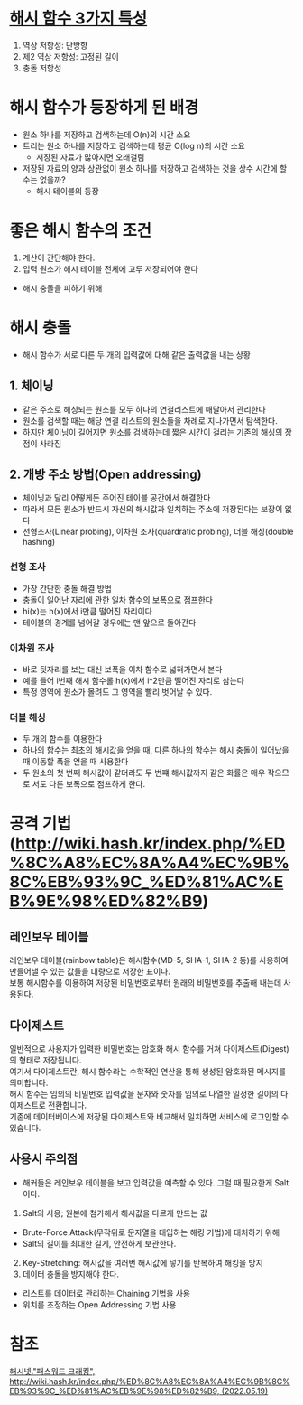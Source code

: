 # [해시 함수 3가지 특성](https://ckidsm.tistory.com/140)
1. 역상 저항성: 단방향
2. 제2 역상 저항성: 고정된 길이
3. 충돌 저항성

# 해시 함수가 등장하게 된 배경
* 원소 하나를 저장하고 검색하는데 O(n)의 시간 소요
* 트리는 원소 하나를 저장하고 검색하는데 평균 O(log n)의 시간 소요
  * 저장된 자료가 많아지면 오래걸림
* 저장된 자료의 양과 상관없이 원소 하나를 저장하고 검색하는 것을 상수 시간에 할 수는 없을까?
  * 해시 테이블의 등장

# 좋은 해시 함수의 조건
1. 계산이 간단해야 한다.
2. 입력 원소가 해시 테이블 전체에 고루 저장되어야 한다
  * 해시 충돌을 피하기 위해

# 해시 충돌
* 해시 함수가 서로 다른 두 개의 입력값에 대해 같은 출력값을 내는 상황

## 1. 체이닝
* 같은 주소로 해싱되는 원소를 모두 하나의 연결리스트에 매달아서 관리한다
* 원소를 검색할 때는 해당 연결 리스트의 원소들을 차례로 지나가면서 탐색한다.
* 하지만 체이닝이 길어지면 원소를 검색하는데 짧은 시간이 걸리는 기존의 해싱의 장점이 사라짐

## 2. 개방 주소 방법(Open addressing)
* 체이닝과 달리 어떻게든 주어진 테이블 공간에서 해결한다
* 따라서 모든 원소가 반드시 자신의 해시값과 일치하는 주소에 저장된다는 보장이 없다
* 선형조사(Linear probing), 이차원 조사(quardratic probing), 더블 해싱(double hashing)

### 선형 조사
* 가장 간단한 충돌 해결 방법
* 충돌이 일어난 자리에 관한 일차 함수의 보폭으로 점프한다
* hi(x)는 h(x)에서 i만큼 떨어진 자리이다
* 테이블의 경계를 넘어갈 경우에는 맨 앞으로 돌아간다

### 이차원 조사
* 바로 뒷자리를 보는 대신 보폭을 이차 함수로 넓혀가면서 본다
* 예를 들어 i번째 해시 함수롤 h(x)에서 i^2만큼 떨어진 자리로 삼는다
* 특정 영역에 원소가 몰려도 그 영역을 빨리 벗어날 수 있다.

### 더블 해싱
* 두 개의 함수를 이용한다
* 하나의 함수는 최초의 해시값을 얻을 때, 다른 하나의 함수는 해시 충돌이 일어났을 때 이동할 폭을 얻을 때 사용한다
* 두 원소의 첫 번째 해시값이 같더라도 두 번쨰  해시값까지 같은 화률은 매우 작으므로 서도 다른 보폭으로 점프하게 한다.


# 공격 기법(http://wiki.hash.kr/index.php/%ED%8C%A8%EC%8A%A4%EC%9B%8C%EB%93%9C_%ED%81%AC%EB%9E%98%ED%82%B9)

## 레인보우 테이블
레인보우 테이블(rainbow table)은 해시함수(MD-5, SHA-1, SHA-2 등)를 사용하여 만들어낼 수 있는 값들을 대량으로 저장한 표이다.   
보통 해시함수를 이용하여 저장된 비밀번호로부터 원래의 비밀번호를 추출해 내는데 사용된다.

## 다이제스트
일반적으로 사용자가 입력한 비밀번호는 암호화 해시 함수를 거쳐 다이제스트(Digest)의 형태로 저장됩니다.   
여기서 다이제스트란, 해시 함수라는 수학적인 연산을 통해 생성된 암호화된 메시지를 의미합니다.   
해시 함수는 임의의 비밀번호 입력값을 문자와 숫자를 임의로 나열한 일정한 길이의 다이제스트로 전환합니다.   
기존에 데이터베이스에 저장된 다이제스트와 비교해서 일치하면 서비스에 로그인할 수 있습니다.

## 사용시 주의점
* 해커들은 레인보우 테이블을 보고 입력값을 예측할 수 있다. 그럴 때 필요한게 Salt 이다.
1. Salt의 사용; 원본에 첨가해서 해시값을 다르게 만드는 값
  * Brute-Force Attack(무작위로 문자열을 대입하는 해킹 기법)에 대처하기 위해
  * Salt의 길이를 최대한 길게, 안전하게 보관한다.
2. Key-Stretching: 해시값을 여러번 해시값에 넣기를 반복하여 해킹을 방지
3. 데이터 충돌을 방지해야 한다.
  * 리스트를 데이터로 관리하는 Chaining 기법을 사용
  * 위치를 조정하는 Open Addressing 기법 사용
  
  
# 참조
[해시넷."패스워드 크래킹", http://wiki.hash.kr/index.php/%ED%8C%A8%EC%8A%A4%EC%9B%8C%EB%93%9C_%ED%81%AC%EB%9E%98%ED%82%B9, (2022.05.19)](http://wiki.hash.kr/index.php/%ED%8C%A8%EC%8A%A4%EC%9B%8C%EB%93%9C_%ED%81%AC%EB%9E%98%ED%82%B9)
